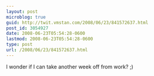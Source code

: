 ```yaml
---
layout: post
microblog: true
guid: http://twit.vmstan.com/2008/06/23/841572637.html
post_id: 3054927
date: 2008-06-23T05:54:28-0600
lastmod: 2008-06-23T05:54:28-0600
type: post
url: /2008/06/23/841572637.html
---
```

I wonder if I can take another week off from work? ;)
